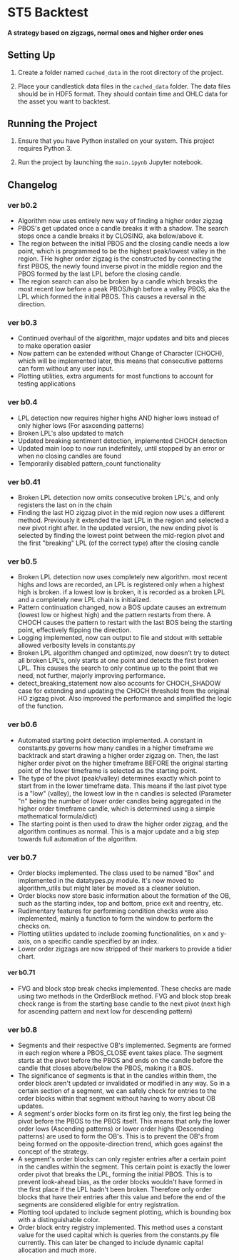 # ST5 Backtest
#### A strategy based on zigzags, normal ones and higher order ones

## Setting Up

1. Create a folder named `cached_data` in the root directory of the project.

2. Place your candlestick data files in the `cached_data` folder. The data files should be in HDF5 format. They should contain time and OHLC data for the asset you want to backtest.

## Running the Project

1. Ensure that you have Python installed on your system. This project requires Python 3.

2. Run the project by launching the ```main.ipynb``` Jupyter notebook.

## Changelog

### ver b0.2
- Algorithm now uses entirely new way of finding a higher order zigzag
- PBOS's get updated once a candle breaks it with a shadow. The search stops once a candle breaks it by CLOSING, aka below/above it.
- The region between the initial PBOS and the closing candle needs a low point, which is programmed to be the highest peak/lowest valley in the region. THe higher order zigzag is the constructed by connecting the first PBOS, the newly found inverse pivot in the middle region and the PBOS formed by the last LPL before the closing candle.
- The region search can also be broken by a candle which breaks the most recent low before a peak PBOS/high before a valley PBOS, aka the LPL which formed the initial PBOS. This causes a reversal in the direction.

### ver b0.3
- Continued overhaul of the algorithm, major updates and bits and pieces to make operation easier
- Now pattern can be extended without Change of Character (CHOCH), which will be implemented later, this means that consecutive patterns can form without any user input.
- Plotting utilities, extra arguments for most functions to account for testing applications

### ver b0.4
- LPL detection now requires higher highs AND higher lows instead of only higher lows (For asxcending patterns)
- Broken LPL's also updated to match
- Updated breaking sentiment detection, implemented CHOCH detection
- Updated main loop to now run indefinitely, until stopped by an error or when no closing candles are found
- Temporarily disabled pattern_count functionality

### ver b0.41
- Broken LPL detection now omits consecutive broken LPL's, and only registers the last on in the chain
- Finding the last HO zigzag pivot in the mid region now uses a different method. Previously it extended the last LPL in the region and selected a new pivot right after. In the updated version, the new ending pivot is selected by finding the lowest point between the mid-region pivot and the first "breaking" LPL (of the correct type) after the closing candle

### ver b0.5
- Broken LPL detection now uses completely new algorithm. most recent highs and lows are recorded, an LPL is registered only when a highest high is broken. if a lowest low is broken, it is recorded as a broken LPL and a completely new LPL chain is initialized.
- Pattern continuation changed, now a BOS update causes an extremum (lowest low or highest high) and the pattern restarts from there. A CHOCH causes the pattern to restart with the last BOS being the starting point, effectively flipping the direction.
- Logging implemented, now can output to file and stdout with settable allowed verbosity levels in constants.py
- Broken LPL algorithm changed and optimized, now doesn't try to detect all broken LPL's, only starts at one point and detects the first broken LPL. This causes the search to only continue up to the point that we need, not further, majorly improving performance.
- detect_breaking_statement now also accounts for CHOCH_SHADOW case for extending and updating the CHOCH threshold from the original HO zigzag pivot. Also improved the performance and simplified the logic of the function.

### ver b0.6
- Automated starting point detection implemented. A constant in constants.py governs how many candles in a higher timeframe we backtrack and start drawing a higher order zigzag on. Then, the last higher order pivot on the higher timeframe BEFORE the original starting point of the lower timeframe is selected as the starting point. 
- The type of the pivot (peak/valley) determines exactly which point to start from in the lower timeframe data. This means if the last pivot type is a "low" (valley), the lowest low in the n candles is selected (Parameter "n" being the number of lower order candles being aggregated in the higher order timeframe candle,  which is determined using a simple mathematical formula/dict)
- The starting point is then used to draw the higher order zigzag, and the algorithm continues as normal. This is a major update and a big step towards full automation of the algorithm.

### ver b0.7
- Order blocks implemented. The class used to be named "Box" and implemented in the datatypes.py module. It's now moved to algorithm_utils but might later be moved as a cleaner solution.
- Order blocks now store basic information about the formation of the OB, such as the starting index, top and bottom, price exit and reentry, etc.
- Rudimentary features for performing condition checks were also implemented, mainly a function to form the window to perform the checks on. 
- Plotting utilities updated to include zooming functionalities, on x and y-axis, on a specific candle specified by an index.
- Lower order zigzags are now stripped of their markers to provide a tidier chart.
#### ver b0.71
- FVG and block stop break checks implemented. These checks are made using two methods in the OrderBlock method. FVG and block stop break check range is from the starting base candle to the next pivot (next high for ascending pattern and next low for descending pattern)


### ver b0.8
- Segments and their respective OB's implemented. Segments are formed in each region where a PBOS_CLOSE event takes place. The segment starts at the pivot before the PBOS and ends on the candle before the candle that closes above/below the PBOS, making it a BOS.
- The significance of segments is that in the candles within them, the order block aren't updated or invalidated or modified in any way. So in a certain section of a segment, we can safely check for entries to the order blocks within that segment without having to worry about OB updates.
- A segment's order blocks form on its first leg only, the first leg being the pivot before the PBOS to the PBOS itself. This means that only the lower order lows (Ascending patterns) or lower order highs (Descending patterns) are used to form the OB's. This is to prevent the OB's from being formed on the opposite-direction trend, which goes against the concept of the strategy.
- A segment's order blocks can only register entries after a certain point in the candles within the segment. This certain point is exactly the lower order pivot that breaks the LPL, forming the initial PBOS. This is to prevent look-ahead bias, as the order blocks wouldn't have formed in the first place if the LPL hadn't been broken. Therefore only order blocks that have their entries after this value and before the end of the segments are considered eligible for entry registration.
- Plotting tool updated to include segment plotting, which is bounding box with a distinguishable color.
- Order block entry registry implemented. This method uses a constant value for the used capital which is queries from the constants.py file currently. This can later be changed to include dynamic capital allocation and much more.